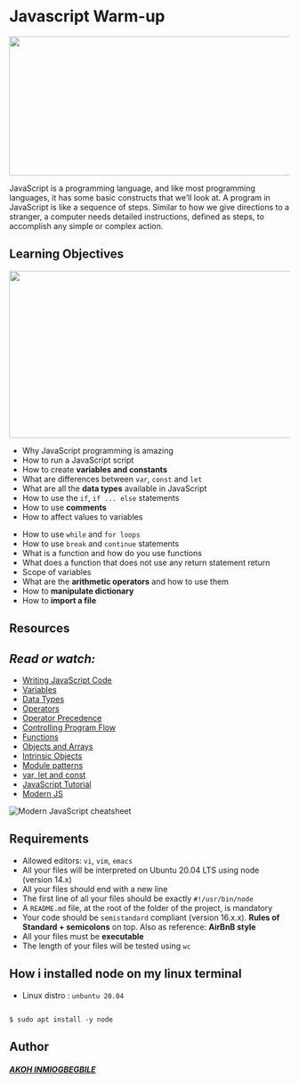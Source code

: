 # Javascript Warm-up

<img src="https://www.w3docs.com/uploads/media/default/0001/05/4482fe09d95a0be765154b9cefff5e07f7fc32ff.png" width="1200" height="250">

JavaScript is a programming language, and like most programming languages, it has some basic constructs that we’ll look at. A program in JavaScript is like a sequence of steps. Similar to how we give directions to a stranger, a computer needs detailed instructions, defined as steps, to accomplish any simple or complex action.

## Learning Objectives

<img src="https://s3.amazonaws.com/intranet-projects-files/holbertonschool-higher-level_programming+/303/Javascript-535.png.jpeg" width="1200" height="300">

* Why JavaScript programming is amazing
* How to run a JavaScript script
* How to create __variables and constants__
* What are differences between `var`, `const` and `let`
* What are all the __data types__ available in JavaScript
* How to use the `if`, `if ... else` statements
* How to use __comments__
* How to affect values to variables
- How to use `while` and `for loops`
- How to use `break` and `continue` statements
- What is a function and how do you use functions
- What does a function that does not use any return statement return
- Scope of variables
- What are the __arithmetic operators__ and how to use them
- How to __manipulate dictionary__
- How to __import a file__

## Resources
## ___Read or watch:___

- [Writing JavaScript Code](https://developer.mozilla.org/en-US/docs/Learn/Getting_started_with_the_web/JavaScript_basics)
- [Variables](https://developer.mozilla.org/en-US/docs/Learn/JavaScript/First_steps/Variables)
- [Data Types](https://developer.mozilla.org/en-US/docs/Web/JavaScript/Data_structures)
- [Operators](https://developer.mozilla.org/en-US/docs/Learn/Getting_started_with_the_web/JavaScript_basics)
- [Operator Precedence](https://developer.mozilla.org/en-US/docs/Web/JavaScript/Reference/Operators/Operator_Precedence)
- [Controlling Program Flow](https://developer.mozilla.org/en-US/docs/Web/JavaScript/Guide/Control_flow_and_error_handling)
- [Functions](https://developer.mozilla.org/en-US/docs/Learn/JavaScript/Building_blocks/Functions)
- [Objects and Arrays](https://developer.mozilla.org/en-US/docs/Learn/JavaScript/Objects)
- [Intrinsic Objects](https://developer.mozilla.org/en-US/docs/Learn/JavaScript/Objects)
- [Module patterns](http://darrenderidder.github.io/talks/ModulePatterns/#/)
- [var, let and const](https://www.youtube.com/watch?v=sjyJBL5fkp8)
- [JavaScript Tutorial](https://www.youtube.com/watch?v=vZBCTc9zHtI)
- [Modern JS](https://github.com/mbeaudru/modern-js-cheatsheet)

![Modern JavaScript cheatsheet](https://i.imgur.com/aexPxMb.png)
<!-- <sub>Image Credits: [Ahmad Awais ⚡️](https://github.com/ahmadawais)</sub> -->

## Requirements

- Allowed editors: `vi`, `vim`, `emacs`
- All your files will be interpreted on Ubuntu 20.04 LTS using node (version 14.x)
- All your files should end with a new line
- The first line of all your files should be exactly `#!/usr/bin/node`
- A `README.md` file, at the root of the folder of the project, is mandatory
- Your code should be `semistandard` compliant (version 16.x.x). __Rules of Standard + semicolons__ on top. Also as reference: __AirBnB style__
- All your files must be __executable__
- The length of your files will be tested using `wc`

## How i installed node on my linux terminal

- Linux distro : `unbuntu 20.04`
```

$ sudo apt install -y node

```
## Author
#### ___[AKOH INMIOGBEGBILE](https://github.com/akohinmiogbegbile)___
